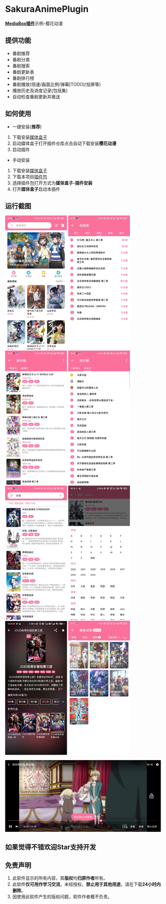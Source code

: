 # SakuraAnimePlugin
[**MediaBox插件**](https://github.com/RyensX/MediaBoxPlugin)示例-樱花动漫

## 提供功能
* 番剧推荐
* 番剧分类
* 番剧搜索
* 番剧更新表
* 番剧排行榜
* 番剧播放(倍速/画面比例/弹幕[TODO]/投屏等)
* 播放历史及进度记录(包括集)
* 自动检查番剧更新并推送

## 如何使用

* 一键安装(**推荐**)

1. 下载安装[媒体盒子](https://github.com/RyensX/MediaBox)
2. 启动媒体盒子打开插件仓库点击自动下载安装**樱花动漫**
3. 启动插件

* 手动安装

1. 下载安装[媒体盒子](https://github.com/RyensX/MediaBox)
2. 下载本项目[插件包](https://github.com/RyensX/SakuraAnimePlugin/releases)
3. 选择插件包打开方式为**媒体盒子-插件安装**
4. 打开**媒体盒子**启动本插件

## 运行截图
<img src="doc/screenshot/首页.jpg"  width="200"> <img src="doc/screenshot/时间表.jpg"  width="200"> <img src="doc/screenshot/周排行.jpg"  width="200"> <img src="doc/screenshot/总排行.jpg"  width="200"> <img src="doc/screenshot/搜索.jpg"  width="200"> <img src="doc/screenshot/分类.jpg"  width="200"><img src="doc/screenshot/番剧详情.jpg"  width="200"> <img src="doc/screenshot/媒体记录.jpg"  width="200">

<img src="doc/screenshot/播放.jpg" >

## 如果觉得不错欢迎Star支持开发

## 免责声明

1. 此软件显示的所有内容，其**版权**均**归原作者**所有。
2. 此软件**仅可用作学习交流**，未经授权，**禁止用于其他用途**，请在下载**24小时内删除**。
3. 因使用此软件产生的版权问题，软件作者概不负责。